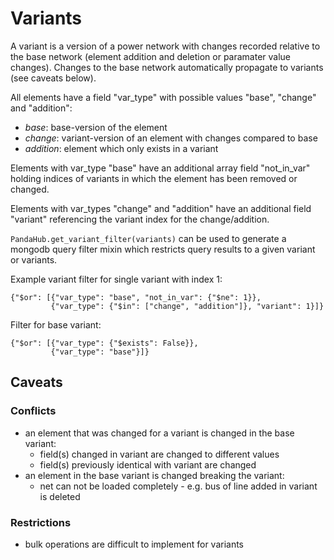 # Variants

A variant is a version of a power network with changes recorded relative to the base network (element addition and
deletion or paramater value changes). Changes to the base network automatically propagate to variants (see caveats below).

All elements have a field "var_type" with possible values "base", "change" and "addition":

* *base*: base-version of the element
* *change*: variant-version of an element with changes compared to base
* *addition*: element which only exists in a variant

Elements with var_type "base" have an additional array field "not_in_var" holding indices of
variants in which the element has been removed or changed.

Elements with var_types "change" and "addition" have an additional field "variant" referencing the variant index for the change/addition.

`PandaHub.get_variant_filter(variants)` can be used to generate a mongodb query filter mixin which restricts query results to a given variant or variants.

Example variant filter for single variant with index 1:

    {"$or": [{"var_type": "base", "not_in_var": {"$ne": 1}},
             {"var_type": {"$in": ["change", "addition"]}, "variant": 1}]}

Filter for base variant:

    {"$or": [{"var_type": {"$exists": False}},
             {"var_type": "base"}]}

## Caveats

### Conflicts

* an element that was changed for a variant is changed in the base variant:
    * field(s) changed in variant are changed to different values
    * field(s) previously identical with variant are changed
* an element in the base variant is changed breaking the variant:
    * net can not be loaded completely - e.g. bus of line added in variant is deleted

### Restrictions
* bulk operations are difficult to implement for variants
